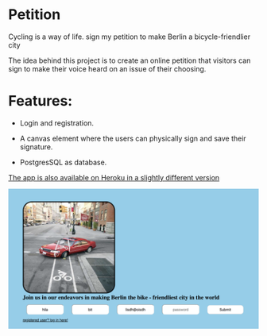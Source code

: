 # Petition

Cycling is a way of life.
sign my petition to make Berlin a bicycle-friendlier city



The idea behind this project is to create an online petition that visitors can sign to make their voice heard on an issue of their choosing.




# Features:

* Login and registration.

* A canvas element where the users can physically sign and save their signature.

* PostgresSQL as database.


[The app is also available on Heroku in a slightly different version](https://hilaspetition.herokuapp.com/)


<p align="center"><img src="imgsForGithub/img1.png"></p>
